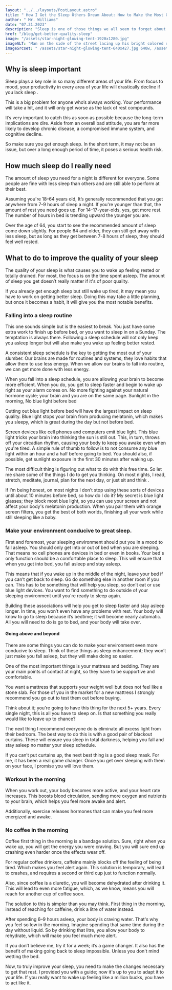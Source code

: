 ```yaml
---
layout: "../../layouts/PostLayout.astro"
title: " How I Get the Sleep Others Dream About: How to Make the Most Out of Your Hours in Bed"
author: " Mr. Williams"
date: "07.31.2023"
description: "Sleep is one of those things we all seem to forget about unless we are not getting enough of it. It really stinks to wake up tired without knowing the root. That is why I’m going to pass on all I have learned about getting a good night's rest in the hopes that you can wake up feeling as good as I do.  But first, let’s start with what I like to consider the basics of slumber and build from there."
href: "/blog/get-better-quality-sleep"
image: "/assets/star-night-glowing-tent-1920x1280.jpg"
imageALT: "Man on the side of the street lacing up his bright colored running shoes"
imageSrcset: " /assets/star-night-glowing-tent-640x427.jpg 640w, /assets/star-night-glowing-tent-1920x1280.jpg 1920w, /assets/star-night-glowing-tent-2400x1600.jpg 2400w"
---
```


## Why is sleep important

Sleep plays a key role in so many different areas of your life. From focus to mood, your productivity in every area of your life will drastically decline if you lack sleep .

This is a big problem for anyone who’s always working. Your performance will take a hit, and it will only get worse as the lack of rest compounds.

It’s very important to catch this as soon as possible because the long-term implications are dire. Aside from an overall bad attitude, you are far more likely to develop chronic disease, a compromised immune system, and cognitive decline.

So make sure you get enough sleep. In the short term, it may not be an issue, but over a long enough period of time, it poses a serious health risk.

## How much sleep do I really need

The amount of sleep you need for a night is different for everyone. Some people are fine with less sleep than others and are still able to perform at their best.

Assuming you're 18–64 years old, It’s generally recommended that you get anywhere from 7-9 hours of sleep a night. If you're younger than that, the amount of rest you need goes up. For 14–17-year-olds, yes, get more rest. The number of hours in bed is trending upward the younger you are.

Over the age of 64, you start to see the recommended amount of sleep come down slightly. For people 64 and older, they can still get away with less sleep, but as long as they get between 7-8 hours of sleep, they should feel well rested.

## What to do to improve the quality of your sleep

The quality of your sleep is what causes you to wake up feeling rested or totally drained. For most, the focus is on the time spent asleep. The amount of sleep you get doesn’t really matter if it's of poor quality.

If you already get enough sleep but still wake up tired, it may mean you have to work on getting better sleep. Doing this may take a little planning, but once it becomes a habit, it will give you the most notable benefits.

### Falling into a sleep routine

This one sounds simple but is the easiest to break. You just have some extra work to finish up before bed, or you want to sleep in on a Sunday. The temptation is always there. Following a sleep schedule will not only keep you asleep longer but will also make you wake up feeling better rested.

A consistent sleep schedule is the key to getting the most out of your slumber. Our brains are made for routines and systems; they love habits that allow them to use less energy. When we allow our brains to fall into routine, we can get more done with less energy.

When you fall into a sleep schedule, you are allowing your brain to become more efficient. When you do, you get to sleep faster and begin to wake up right as your alarm comes on. No more fighting against your natural hormone cycle; your brain and you are on the same page.
Sunlight in the morning, No blue light before bed

Cutting out blue light before bed will have the largest impact on sleep quality. Blue light stops your brain from producing melatonin, which makes you sleepy, which is great during the day but not before bed.

Screen devices like cell phones and computers emit blue light. This blue light tricks your brain into thinking the sun is still out. This, in turn, throws off your circadian rhythm, causing your body to keep you awake even when you're tired. A simple rule of thumb to follow is to not consume any blue light within an hour and a half before going to bed. You should also, if possible, get sunlight exposure in the first 30 minutes after waking up.

The most difficult thing is figuring out what to do with this free time. So let me share some of the things I do to get you thinking. On most nights, I read, stretch, meditate, journal, plan for the next day, or just sit and think .

If I’m being honest, on most nights I don’t stop using these sorts of devices until about 10 minutes before bed, so how do I do it? My secret is blue light glasses; they block most blue light, so you can use your screen and not affect your body's melatonin production. When you pair them with orange screen filters, you get the best of both worlds, finishing all your work while still sleeping like a baby.

### Make your environment conducive to great sleep.

First and foremost, your sleeping environment should put you in a mood to fall asleep. You should only get into or out of bed when you are sleeping. That means no cell phones are devices in bed or even in books. Your bed's only function should be a comfortable place to sleep. This will ensure that when you get into bed, you fall asleep and stay asleep.

This means that if you wake up in the middle of the night, leave your bed if you can’t get back to sleep. Go do something else in another room if you can. This has to be something that will help you sleep, so don’t eat or use blue light devices. You want to find something to do outside of your sleeping environment until you're ready to sleep again.

Building these associations will help you get to sleep faster and stay asleep longer. In time, you won’t even have any problems with rest. Your body will know to go to sleep because it’s bedtime; it will become nearly automatic. All you will need to do is go to bed, and your body will take over.

#### Going above and beyond

There are some things you can do to make your environment even more conducive to sleep. Think of these things as sleep enhancement; they won’t just make you fall asleep, but they will make doing so easier.

One of the most important things is your mattress and bedding. They are your main points of contact at night, so they have to be supportive and comfortable.

You want a mattress that supports your weight well but does not feel like a stone slab. For those of you in the market for a new mattress I strongly recommend you go out to test them out before buying.

Think about it; you're going to have this thing for the next 5+ years. Every single night, this is all you have to sleep on. Is that something you really would like to leave up to chance?

The next thing I recommend everyone do is eliminate all excess light from their bedroom. The best way to do this is with a good pair of blackout curtains. These will ensure you sleep in total darkness, helping you fall and stay asleep no matter your sleep schedule.

If you can’t put curtains up, the next best thing is a good sleep mask. For me, it has been a real game changer. Once you get over sleeping with them on your face, I promise you will love them.

### Workout in the morning

When you work out, your body becomes more active, and your heart rate increases. This boosts blood circulation, sending more oxygen and nutrients to your brain, which helps you feel more awake and alert.

Additionally, exercise releases hormones that can make you feel more energized and awake.

### No coffee in the morning

Coffee first thing in the morning is a bandage solution. Sure, right when you wake up, you will get the energy you were craving. But you will sure end up crashing even harder once the effects wear off.

For regular coffee drinkers, caffeine mainly blocks off the feeling of being tired. Which makes you feel alert again. This solution is temporary, will lead to crashes, and requires a second or third cup just to function normally.

Also, since coffee is a diuretic, you will become dehydrated after drinking it. This will lead to even more fatigue, which, as we know, means you will reach for another cup of coffee soon.

The solution to this is simpler than you may think. First thing in the morning, instead of reaching for caffeine, drink a litre of water instead.

After spending 6–9 hours asleep, your body is craving water. That's why you feel so low in the morning. Imagine spending that same time during the day without liquid. So by drinking that litre, you allow your body to rehydrate, which will make you feel much more alert.

If you don’t believe me, try it for a week; it’s a game changer. It also has the benefit of making going back to sleep impossible. Unless you don't mind wetting the bed.

Now, to truly improve your sleep, you need to make the changes necessary to get that rest. I provided you with a guide; now it's up to you to adapt it to your life. If you really want to wake up feeling like a million bucks, you have to act like it.
